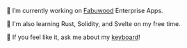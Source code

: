 <!--
**AaronDovTurkel/AaronDovTurkel** is a ✨ _special_ ✨ repository because its `README.md` (this file) appears on your GitHub profile.

Here are some ideas to get you started:

- 🔭 I’m currently working on ...
- 🌱 I’m currently learning ...
- 👯 I’m looking to collaborate on ...
- 🤔 I’m looking for help with ...
- 💬 Ask me about ...
- 📫 How to reach me: ...
- 😄 Pronouns: ...
- ⚡ Fun fact: ...
-->

🔭 I’m currently working on [Fabuwood](https://www.fabuwood.com) Enterprise Apps.

🌱 I'm also learning Rust, Solidity, and Svelte on my free time.

💬 If you feel like it, ask me about my [keyboard](https://github.com/ItsWaffIe/waffle_microdox)!
